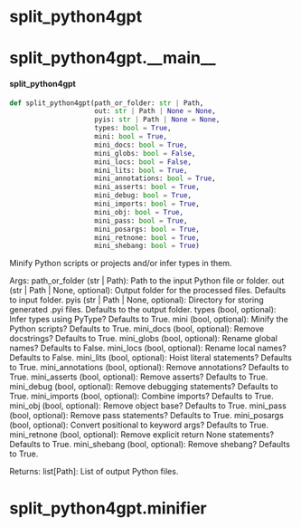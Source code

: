 <a id="split_python4gpt"></a>

# split\_python4gpt

<a id="split_python4gpt.__main__"></a>

# split\_python4gpt.\_\_main\_\_

<a id="split_python4gpt.__main__.split_python4gpt"></a>

#### split\_python4gpt

```python
def split_python4gpt(path_or_folder: str | Path,
                     out: str | Path | None = None,
                     pyis: str | Path | None = None,
                     types: bool = True,
                     mini: bool = True,
                     mini_docs: bool = True,
                     mini_globs: bool = False,
                     mini_locs: bool = False,
                     mini_lits: bool = True,
                     mini_annotations: bool = True,
                     mini_asserts: bool = True,
                     mini_debug: bool = True,
                     mini_imports: bool = True,
                     mini_obj: bool = True,
                     mini_pass: bool = True,
                     mini_posargs: bool = True,
                     mini_retnone: bool = True,
                     mini_shebang: bool = True)
```

Minify Python scripts or projects and/or infer types in them.

Args:
    path_or_folder (str | Path): Path to the input Python file or folder.
    out (str | Path | None, optional): Output folder for the processed files. Defaults to input folder.
    pyis (str | Path | None, optional): Directory for storing generated .pyi files. Defaults to the output folder.
    types (bool, optional): Infer types using PyType? Defaults to True.
    mini (bool, optional): Minify the Python scripts? Defaults to True.
    mini_docs (bool, optional): Remove docstrings? Defaults to True.
    mini_globs (bool, optional): Rename global names? Defaults to False.
    mini_locs (bool, optional): Rename local names? Defaults to False.
    mini_lits (bool, optional): Hoist literal statements? Defaults to True.
    mini_annotations (bool, optional): Remove annotations? Defaults to True.
    mini_asserts (bool, optional): Remove asserts? Defaults to True.
    mini_debug (bool, optional): Remove debugging statements? Defaults to True.
    mini_imports (bool, optional): Combine imports? Defaults to True.
    mini_obj (bool, optional): Remove object base? Defaults to True.
    mini_pass (bool, optional): Remove pass statements? Defaults to True.
    mini_posargs (bool, optional): Convert positional to keyword args? Defaults to True.
    mini_retnone (bool, optional): Remove explicit return None statements? Defaults to True.
    mini_shebang (bool, optional): Remove shebang? Defaults to True.

Returns:
    list[Path]: List of output Python files.

<a id="split_python4gpt.minifier"></a>

# split\_python4gpt.minifier

